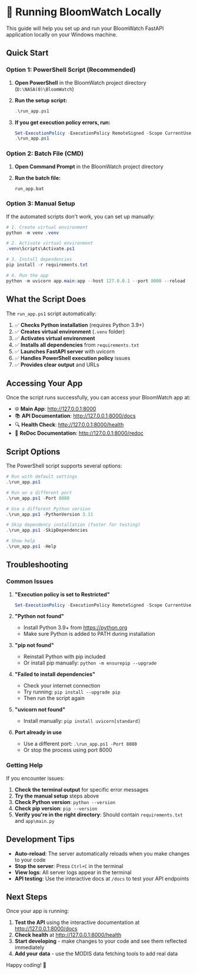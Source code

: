 # 🚀 Running BloomWatch Locally

This guide will help you set up and run your BloomWatch FastAPI application locally on your Windows machine.

## Quick Start

### Option 1: PowerShell Script (Recommended)

1. **Open PowerShell** in the BloomWatch project directory (`D:\NASA(0)\BloomWatch`)

2. **Run the setup script:**
   ```powershell
   .\run_app.ps1
   ```

3. **If you get execution policy errors, run:**
   ```powershell
   Set-ExecutionPolicy -ExecutionPolicy RemoteSigned -Scope CurrentUser
   .\run_app.ps1
   ```

### Option 2: Batch File (CMD)

1. **Open Command Prompt** in the BloomWatch project directory

2. **Run the batch file:**
   ```cmd
   run_app.bat
   ```

### Option 3: Manual Setup

If the automated scripts don't work, you can set up manually:

```powershell
# 1. Create virtual environment
python -m venv .venv

# 2. Activate virtual environment
.venv\Scripts\Activate.ps1

# 3. Install dependencies
pip install -r requirements.txt

# 4. Run the app
python -m uvicorn app.main:app --host 127.0.0.1 --port 8000 --reload
```

## What the Script Does

The `run_app.ps1` script automatically:

1. ✅ **Checks Python installation** (requires Python 3.9+)
2. ✅ **Creates virtual environment** (`.venv` folder)
3. ✅ **Activates virtual environment**
4. ✅ **Installs all dependencies** from `requirements.txt`
5. ✅ **Launches FastAPI server** with uvicorn
6. ✅ **Handles PowerShell execution policy** issues
7. ✅ **Provides clear output** and URLs

## Accessing Your App

Once the script runs successfully, you can access your BloomWatch app at:

- 🌐 **Main App**: http://127.0.0.1:8000
- 📚 **API Documentation**: http://127.0.0.1:8000/docs
- 🔍 **Health Check**: http://127.0.0.1:8000/health
- 📖 **ReDoc Documentation**: http://127.0.0.1:8000/redoc

## Script Options

The PowerShell script supports several options:

```powershell
# Run with default settings
.\run_app.ps1

# Run on a different port
.\run_app.ps1 -Port 8080

# Use a different Python version
.\run_app.ps1 -PythonVersion 3.11

# Skip dependency installation (faster for testing)
.\run_app.ps1 -SkipDependencies

# Show help
.\run_app.ps1 -Help
```

## Troubleshooting

### Common Issues

1. **"Execution policy is set to Restricted"**
   ```powershell
   Set-ExecutionPolicy -ExecutionPolicy RemoteSigned -Scope CurrentUser
   ```

2. **"Python not found"**
   - Install Python 3.9+ from https://python.org
   - Make sure Python is added to PATH during installation

3. **"pip not found"**
   - Reinstall Python with pip included
   - Or install pip manually: `python -m ensurepip --upgrade`

4. **"Failed to install dependencies"**
   - Check your internet connection
   - Try running: `pip install --upgrade pip`
   - Then run the script again

5. **"uvicorn not found"**
   - Install manually: `pip install uvicorn[standard]`

6. **Port already in use**
   - Use a different port: `.\run_app.ps1 -Port 8080`
   - Or stop the process using port 8000

### Getting Help

If you encounter issues:

1. **Check the terminal output** for specific error messages
2. **Try the manual setup** steps above
3. **Check Python version**: `python --version`
4. **Check pip version**: `pip --version`
5. **Verify you're in the right directory**: Should contain `requirements.txt` and `app\main.py`

## Development Tips

- **Auto-reload**: The server automatically reloads when you make changes to your code
- **Stop the server**: Press `Ctrl+C` in the terminal
- **View logs**: All server logs appear in the terminal
- **API testing**: Use the interactive docs at `/docs` to test your API endpoints

## Next Steps

Once your app is running:

1. **Test the API** using the interactive documentation at http://127.0.0.1:8000/docs
2. **Check health** at http://127.0.0.1:8000/health
3. **Start developing** - make changes to your code and see them reflected immediately
4. **Add your data** - use the MODIS data fetching tools to add real data

Happy coding! 🌸
